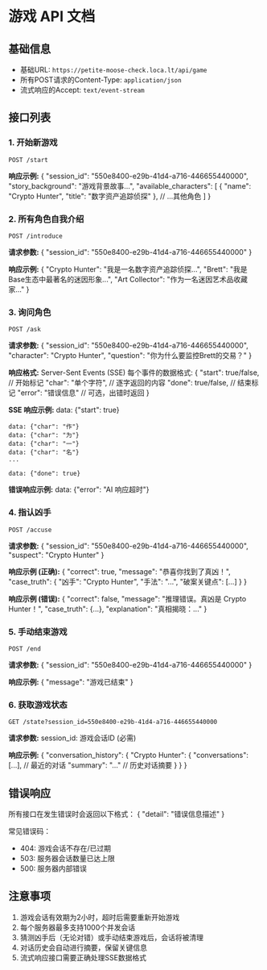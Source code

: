 # 游戏 API 文档

## 基础信息
- 基础URL: `https://petite-moose-check.loca.lt/api/game`
- 所有POST请求的Content-Type: `application/json`
- 流式响应的Accept: `text/event-stream`

## 接口列表

### 1. 开始新游戏
    POST /start
    
**响应示例:**
    {
        "session_id": "550e8400-e29b-41d4-a716-446655440000",
        "story_background": "游戏背景故事...",
        "available_characters": [
            {
                "name": "Crypto Hunter",
                "title": "数字资产追踪侦探"
            },
            // ...其他角色
        ]
    }

### 2. 所有角色自我介绍
    POST /introduce
    
**请求参数:**
    {
        "session_id": "550e8400-e29b-41d4-a716-446655440000"
    }

**响应示例:**
    {
        "Crypto Hunter": "我是一名数字资产追踪侦探...",
        "Brett": "我是Base生态中最著名的迷因形象...",
        "Art Collector": "作为一名迷因艺术品收藏家..."
    }

### 3. 询问角色
    POST /ask
    
**请求参数:**
    {
        "session_id": "550e8400-e29b-41d4-a716-446655440000",
        "character": "Crypto Hunter",
        "question": "你为什么要监控Brett的交易？"
    }

**响应格式:** Server-Sent Events (SSE)
每个事件的数据格式:
    {
        "start": true/false,    // 开始标记
        "char": "单个字符",     // 逐字返回的内容
        "done": true/false,     // 结束标记
        "error": "错误信息"     // 可选，出错时返回
    }

**SSE 响应示例:**
    data: {"start": true}
    
    data: {"char": "作"}
    data: {"char": "为"}
    data: {"char": "一"}
    data: {"char": "名"}
    ...
    
    data: {"done": true}

**错误响应示例:**
    data: {"error": "AI 响应超时"}

### 4. 指认凶手
    POST /accuse
    
**请求参数:**
    {
        "session_id": "550e8400-e29b-41d4-a716-446655440000",
        "suspect": "Crypto Hunter"
    }

**响应示例 (正确):**
    {
        "correct": true,
        "message": "恭喜你找到了真凶！",
        "case_truth": {
            "凶手": "Crypto Hunter",
            "手法": "...",
            "破案关键点": [...]
        }
    }

**响应示例 (错误):**
    {
        "correct": false,
        "message": "推理错误。真凶是 Crypto Hunter！",
        "case_truth": {...},
        "explanation": "真相揭晓：..."
    }

### 5. 手动结束游戏
    POST /end
    
**请求参数:**
    {
        "session_id": "550e8400-e29b-41d4-a716-446655440000"
    }

**响应示例:**
    {
        "message": "游戏已结束"
    }

### 6. 获取游戏状态
    GET /state?session_id=550e8400-e29b-41d4-a716-446655440000

**请求参数:**
    session_id: 游戏会话ID (必需)

**响应示例:**
    {
        "conversation_history": {
            "Crypto Hunter": {
                "conversations": [...],  // 最近的对话
                "summary": "..."        // 历史对话摘要
            }
        }
    }

## 错误响应
所有接口在发生错误时会返回以下格式：
    {
        "detail": "错误信息描述"
    }

常见错误码：
- 404: 游戏会话不存在/已过期
- 503: 服务器会话数量已达上限
- 500: 服务器内部错误

## 注意事项
1. 游戏会话有效期为2小时，超时后需要重新开始游戏
2. 每个服务器最多支持1000个并发会话
3. 猜测凶手后（无论对错）或手动结束游戏后，会话将被清理
4. 对话历史会自动进行摘要，保留关键信息
5. 流式响应接口需要正确处理SSE数据格式 